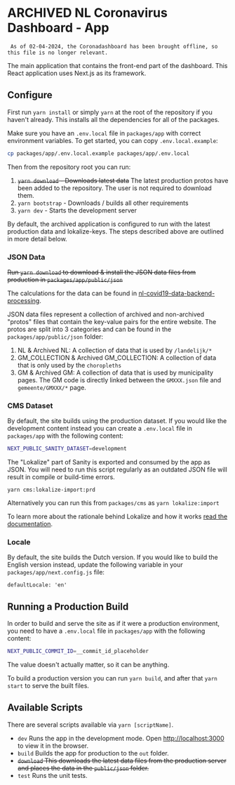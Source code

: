 # ARCHIVED NL Coronavirus Dashboard - App

` As of 02-04-2024, the Coronadashboard has been brought offline, so this file is no longer relevant.`

The main application that contains the front-end part of the dashboard. This
React application uses Next.js as its framework.

## Configure

First run `yarn install` or simply `yarn` at the root of the repository if you
haven't already. This installs all the dependencies for all of the packages.

Make sure you have an `.env.local` file in `packages/app` with correct environment variables. To
get started, you can copy `.env.local.example`:

```sh
cp packages/app/.env.local.example packages/app/.env.local
```

Then from the repository root you can run:

1. ~~`yarn download` - Downloads latest data~~ The latest production protos have been added to the repository. The user is not required to download them.
2. `yarn bootstrap` - Downloads / builds all other requirements
3. `yarn dev` - Starts the development server

By default, the archived application is configured to run with the latest production data and lokalize-keys. The steps described above are outlined in more detail below.

### JSON Data

~~Run `yarn download` to download & install the JSON data files from production in `packages/app/public/json`~~

The calculations for the data can be found in
[nl-covid19-data-backend-processing](https://github.com/minvws/nl-covid19-data-backend-processing).

JSON data files represent a collection of archived and non-archived "protos" files that contain the key-value pairs for the entire website. The protos are split into 3 categories and can be found in the `packages/app/public/json` folder:

1. NL & Archived NL: A collection of data that is used by `/landelijk/*`
2. GM_COLLECTION & Archived GM_COLLECTION: A collection of data that is only used by the `choropleths`
3. GM & Archived GM: A collection of data that is used by municipality pages. The GM code is directly linked between the `GMXXX.json` file and `gemeente/GMXXX/*` page.

### CMS Dataset

By default, the site builds using the production dataset. If you would like the
development content instead you can create a `.env.local` file in `packages/app`
with the following content:

```sh
NEXT_PUBLIC_SANITY_DATASET=development
```

The "Lokalize" part of Sanity is exported and consumed by the app as JSON. You will
need to run this script regularly as an outdated JSON file will result in
compile or build-time errors.

`yarn cms:lokalize-import:prd`

Alternatively you can run this from `packages/cms` as `yarn lokalize:import`

To learn more about the rationale behind Lokalize and how it works [read the documentation](/packages/cms/README.md#lokalize-texts).

### Locale

By default, the site builds the Dutch version. If you would like to build the English
version instead, update the following variable in your `packages/app/next.config.js` file:

```
defaultLocale: 'en'
```

## Running a Production Build

In order to build and serve the site as if it were a production environment, you
need to have a `.env.local` file in `packages/app` with the following content:

```sh
NEXT_PUBLIC_COMMIT_ID=__commit_id_placeholder
```

The value doesn't actually matter, so it can be anything.

To build a production version you can run `yarn build`, and after that `yarn start` to
serve the built files.

## Available Scripts

There are several scripts available via `yarn [scriptName]`.

- `dev` Runs the app in the development mode. Open [http://localhost:3000](http://localhost:3000) to view
  it in the browser.
- `build` Builds the app for production to the `out` folder.
- ~~`download` This downloads the latest data files from the production server and places the data in the `public/json` folder.~~
- `test` Runs the unit tests.
